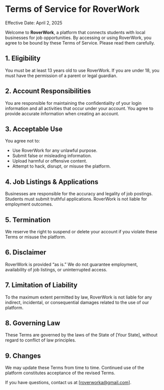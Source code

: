 # Terms of Service for RoverWork

Effective Date: April 2, 2025

Welcome to **RoverWork**, a platform that connects students with local businesses for job opportunities. By accessing or using RoverWork, you agree to be bound by these Terms of Service. Please read them carefully.

## 1. Eligibility

You must be at least 13 years old to use RoverWork. If you are under 18, you must have the permission of a parent or legal guardian.

## 2. Account Responsibilities

You are responsible for maintaining the confidentiality of your login information and all activities that occur under your account. You agree to provide accurate information when creating an account.

## 3. Acceptable Use

You agree not to:

- Use RoverWork for any unlawful purpose.
- Submit false or misleading information.
- Upload harmful or offensive content.
- Attempt to hack, disrupt, or misuse the platform.

## 4. Job Listings & Applications

Businesses are responsible for the accuracy and legality of job postings. Students must submit truthful applications. RoverWork is not liable for employment outcomes.

## 5. Termination

We reserve the right to suspend or delete your account if you violate these Terms or misuse the platform.

## 6. Disclaimer

RoverWork is provided “as is.” We do not guarantee employment, availability of job listings, or uninterrupted access.

## 7. Limitation of Liability

To the maximum extent permitted by law, RoverWork is not liable for any indirect, incidental, or consequential damages related to the use of our platform.

## 8. Governing Law

These Terms are governed by the laws of the State of [Your State], without regard to conflict of law principles.

## 9. Changes

We may update these Terms from time to time. Continued use of the platform constitutes acceptance of the revised Terms.

If you have questions, contact us at [roverworka@gmail.com].
